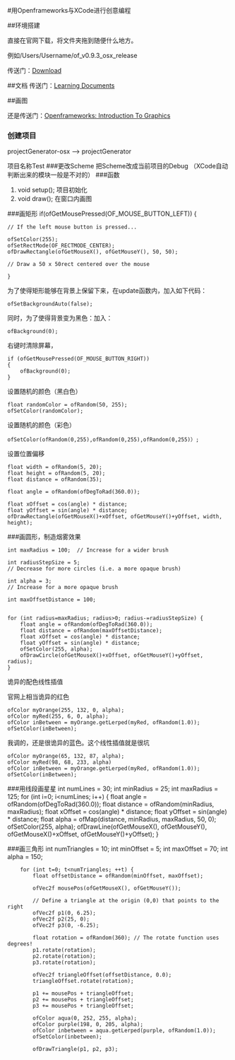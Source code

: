 #用Openframeworks与XCode进行创意编程

##环境搭建

直接在官网下载，将文件夹拖到随便什么地方。

例如/Users/Username/of_v0.9.3_osx_release

传送门：[Download](http://openframeworks.cc/download/)

##文档
传送门：[Learning Documents](http://openframeworks.cc/learning/)

##画图

还是传送门：[Openframeworks: Introduction To Graphics](http://openframeworks.cc/ofBook/chapters/intro_to_graphics.html)

### 创建项目
projectGenerator-osx  ——> projectGenerator 

项目名称Test
###更改Scheme
把Scheme改成当前项目的Debug 
（XCode自动判断出来的模块一般是不对的）
###函数
1. void setup(); 项目初始化
2. void draw(); 在窗口内画图

###画矩形
	if(ofGetMousePressed(OF_MOUSE_BUTTON_LEFT)) { 
	 
	// If the left mouse button is pressed...
	
	ofSetColor(255);
	ofSetRectMode(OF_RECTMODE_CENTER);
	ofDrawRectangle(ofGetMouseX(), ofGetMouseY(), 50, 50);
	
    // Draw a 50 x 50rect centered over the mouse
    
    }
为了使得矩形能够在背景上保留下来，在update函数内，加入如下代码：

	ofSetBackgroundAuto(false);
同时，为了使得背景变为黑色：加入：
	
	ofBackground(0);
右键时清除屏幕，

	if (ofGetMousePressed(OF_MOUSE_BUTTON_RIGHT)) 
	{ 
		ofBackground(0);
    }
设置随机的颜色（黑白色）

	float randomColor = ofRandom(50, 255);
	ofSetColor(randomColor);
设置随机的颜色（彩色）

	ofSetColor(ofRandom(0,255),ofRandom(0,255),ofRandom(0,255)）;
设置位置偏移
	
	float width = ofRandom(5, 20);
    float height = ofRandom(5, 20);
    float distance = ofRandom(35);
    
    float angle = ofRandom(ofDegToRad(360.0));

    float xOffset = cos(angle) * distance;
    float yOffset = sin(angle) * distance;
    ofDrawRectangle(ofGetMouseX()+xOffset, ofGetMouseY()+yOffset, width, height);
###画圆形，制造烟雾效果

	int maxRadius = 100;  // Increase for a wider brush

	int radiusStepSize = 5; 
	// Decrease for more circles (i.e. a more opaque brush)
	
	int alpha = 3;  
	// Increase for a more opaque brush
	
	int maxOffsetDistance = 100;  
	
	
	for (int radius=maxRadius; radius>0; radius-=radiusStepSize) {
    	float angle = ofRandom(ofDegToRad(360.0));
    	float distance = ofRandom(maxOffsetDistance);
    	float xOffset = cos(angle) * distance;
    	float yOffset = sin(angle) * distance;
    	ofSetColor(255, alpha);
    	ofDrawCircle(ofGetMouseX()+xOffset, ofGetMouseY()+yOffset, radius);
	}


诡异的配色线性插值

官网上相当诡异的红色

	ofColor myOrange(255, 132, 0, alpha);
	ofColor myRed(255, 6, 0, alpha);
	ofColor inBetween = myOrange.getLerped(myRed, ofRandom(1.0));
	ofSetColor(inBetween);
	
我调的，还是很诡异的蓝色。这个线性插值就是很坑
	
	ofColor myOrange(65, 132, 87, alpha);
	ofColor myRed(98, 68, 233, alpha)
	ofColor inBetween = myOrange.getLerped(myRed, ofRandom(1.0));
	ofSetColor(inBetween);
	
###用线段画星星
	int numLines = 30;
	int minRadius = 25;
	int maxRadius = 125;
	for (int i=0; i<numLines; i++)
	 {
	    float angle = ofRandom(ofDegToRad(360.0));
	    float distance = ofRandom(minRadius, maxRadius);
	    float xOffset = cos(angle) * distance;
	    float yOffset = sin(angle) * distance;
	    float alpha = ofMap(distance, minRadius, maxRadius, 50, 0);  	    ofSetColor(255, alpha);
	    ofDrawLine(ofGetMouseX(), ofGetMouseY(), ofGetMouseX()+xOffset, ofGetMouseY()+yOffset);
	}
	
###画三角形
        int numTriangles = 10;
        int minOffset = 5;
        int maxOffset = 70;
        int alpha = 150;

        for (int t=0; t<numTriangles; ++t) {
            float offsetDistance = ofRandom(minOffset, maxOffset);

            ofVec2f mousePos(ofGetMouseX(), ofGetMouseY());

            // Define a triangle at the origin (0,0) that points to the right
            ofVec2f p1(0, 6.25);
            ofVec2f p2(25, 0);
            ofVec2f p3(0, -6.25);

            float rotation = ofRandom(360); // The rotate function uses degrees!
            p1.rotate(rotation);
            p2.rotate(rotation);
            p3.rotate(rotation);

            ofVec2f triangleOffset(offsetDistance, 0.0);
            triangleOffset.rotate(rotation);

            p1 += mousePos + triangleOffset;
            p2 += mousePos + triangleOffset;
            p3 += mousePos + triangleOffset;

            ofColor aqua(0, 252, 255, alpha);
            ofColor purple(198, 0, 205, alpha);
            ofColor inbetween = aqua.getLerped(purple, ofRandom(1.0));
            ofSetColor(inbetween);

            ofDrawTriangle(p1, p2, p3);



